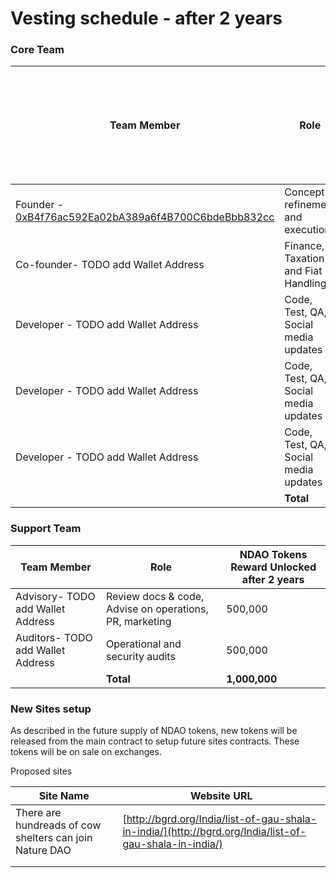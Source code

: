 # Vesting schedule - after 2 years

### Core Team



| Team Member                                                                                                                        | Role                                        | NDAO Tokens Reward Unlocked after 2 years from Core team contract |
| ---------------------------------------------------------------------------------------------------------------------------------- | ------------------------------------------- | ----------------------------------------------------------------- |
| Founder - [0xB4f76ac592Ea02bA389a6f4B700C6bdeBbb832cc](https://polygonscan.com/address/0xB4f76ac592Ea02bA389a6f4B700C6bdeBbb832cc) | Concept refinement and execution            | 1,000,000                                                         |
| Co-founder- TODO add Wallet Address                                                                                                | Finance,  Taxation and Fiat Handling        | 400,000                                                           |
| Developer - TODO add Wallet Address                                                                                                | Code, Test, QA, Social media updates        | 200,000                                                           |
| Developer - TODO add Wallet Address                                                                                                | Code, Test, QA, Social media updates        | 200,000                                                           |
| Developer - TODO add Wallet Address                                                                                                | Code, Test, QA, Social media updates        | 200,000                                                           |
|                                                                                                                                    |                                   **Total** | **2,000,000**                                                     |

### Support Team



| Team Member                       | Role                                                    | NDAO Tokens Reward Unlocked after 2 years |
| --------------------------------- | ------------------------------------------------------- | ----------------------------------------- |
| Advisory- TODO add Wallet Address | Review docs & code, Advise on operations, PR, marketing | 500,000                                   |
| Auditors- TODO add Wallet Address | Operational and security audits                         | 500,000                                   |
|                                   |                             **Total**                   | **1,000,000**                             |

### New Sites setup

As described in the future supply of NDAO tokens, new tokens will be released from the main contract to setup future sites contracts. These tokens will be on sale on exchanges.&#x20;

Proposed sites

| Site Name                                               | Website URL                                                                                            |
| ------------------------------------------------------- | ------------------------------------------------------------------------------------------------------ |
| There are hundreads of cow shelters can join Nature DAO | [http://bgrd.org/India/list-of-gau-shala-in-india/](http://bgrd.org/India/list-of-gau-shala-in-india/) |
|                                                         |                                                                                                        |
|                                                         |                                                                                                        |
